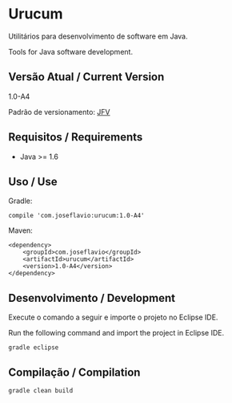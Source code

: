 # Urucum

Utilitários para desenvolvimento de software em Java.

Tools for Java software development.

## Versão Atual / Current Version

1.0-A4

Padrão de versionamento: [JFV](http://joseflavio.com/jfv)

## Requisitos / Requirements

* Java >= 1.6

## Uso / Use

Gradle:

    compile 'com.joseflavio:urucum:1.0-A4'

Maven:

    <dependency>
        <groupId>com.joseflavio</groupId>
        <artifactId>urucum</artifactId>
        <version>1.0-A4</version>
    </dependency>

## Desenvolvimento / Development

Execute o comando a seguir e importe o projeto no Eclipse IDE.

Run the following command and import the project in Eclipse IDE.

    gradle eclipse

## Compilação / Compilation

    gradle clean build
